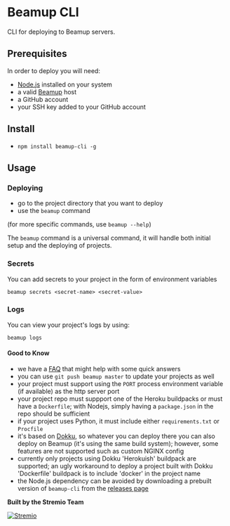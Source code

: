# Beamup CLI

CLI for deploying to Beamup servers.

## Prerequisites

In order to deploy you will need:
- [Node.js](https://nodejs.org/en/download/) installed on your system
- a valid [Beamup](https://github.com/Stremio/stremio-beamup) host
- a GitHub account
- your SSH key added to your GitHub account

## Install

- `npm install beamup-cli -g`

## Usage

### Deploying

- go to the project directory that you want to deploy
- use the `beamup` command

(for more specific commands, use `beamup --help`)

The `beamup` command is a universal command, it will handle both initial setup and the deploying of projects.

### Secrets

You can add secrets to your project in the form of environment variables

```
beamup secrets <secret-name> <secret-value>
```

### Logs

You can view your project's logs by using:

```
beamup logs
```

#### Good to Know

- we have a [FAQ](https://github.com/Stremio/stremio-beamup-cli/wiki/FAQ) that might help with some quick answers
- you can use `git push beamup master` to update your projects as well
- your project must support using the `PORT` process environment variable (if available) as the http server port
- your project repo must suppport one of the Heroku buildpacks or must have a `Dockerfile`; with Nodejs, simply having a `package.json` in the repo should be sufficient
- if your project uses Python, it must include either `requirements.txt` or `Procfile`
- it's based on [Dokku](http://dokku.viewdocs.io/dokku/), so whatever you can deploy there you can also deploy on Beamup (it's using the same build system); however, some features are not supported such as custom NGINX config
- currently only projects using Dokku 'Herokuish' buildpack are supported; an ugly workaround to deploy a project built with Dokku 'Dockerfile' buildpack is to include 'docker' in the project name
- the Node.js dependency can be avoided by downloading a prebuilt version of `beamup-cli` from the [releases page](https://github.com/Stremio/stremio-beamup-cli/releases/)


**Built by the Stremio Team**

[![Stremio](https://www.stremio.com/website/stremio-purple-small.png)](https://stremio.com/)

